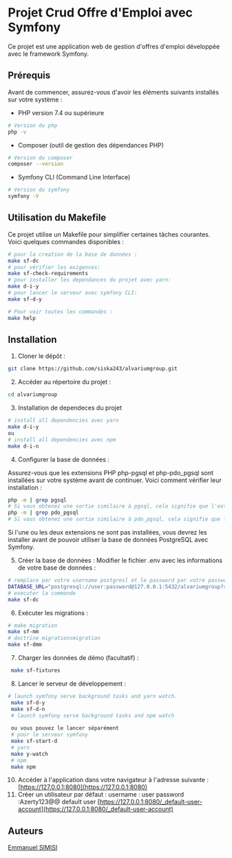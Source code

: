 # Projet Crud Offre d'Emploi avec Symfony
Ce projet est une application web de gestion d'offres d'emploi développée avec le framework Symfony.

## Prérequis
Avant de commencer, assurez-vous d'avoir les éléments suivants installés sur votre système :
- PHP version 7.4 ou supérieure
  
```bash
# Version du php
php -v
```
- Composer (outil de gestion des dépendances PHP)
```bash
# Version du composer
composer --version
```
- Symfony CLI (Command Line Interface)
```bash
# Version du symfony
symfony -V
```
## Utilisation du Makefile
Ce projet utilise un Makefile pour simplifier certaines tâches courantes. Voici quelques commandes disponibles :
```bash
# pour la creation de la base de données :
make sf-dc
# pour vérifier les exigences:
make sf-check-requirements
# pour installer les dependances du projet avec yarn:
make d-i-y
# pour lancer le serveur avec symfony CLI:
make sf-d-y

# Pour voir toutes les commandes :
make help
```

## Installation
1. Cloner le dépôt :

```bash
git clone https://github.com/siska243/alvariumgroup.git
```
2. Accéder au répertoire du projet :
```bash
cd alvariumgroup
```
3. Installation de dependeces du projet
```bash
# install all dependencies avec yarn
make d-i-y
ou
# install all dependencies avec npm
make d-i-n
```
4. Configurer la base de données : 

Assurez-vous que les extensions PHP php-pgsql et php-pdo_pgsql sont installées sur votre système avant de continuer. Voici comment vérifier leur installation :
```bash
php -m | grep pgsql
# Si vous obtenez une sortie similaire à pgsql, cela signifie que l'extension est installée.
php -m | grep pdo_pgsql
# Si vous obtenez une sortie similaire à pdo_pgsql, cela signifie que l'extension est installée.
```
Si l'une ou les deux extensions ne sont pas installées, vous devrez les installer avant de pouvoir utiliser la base de données PostgreSQL avec Symfony.

5. Créer la base de données :
Modifier le fichier .env avec les informations de votre base de données :

```bash
# remplace par votre username postgresl et le password par votre password postgresql
DATABASE_URL="postgresql://user:password@127.0.0.1:5432/alvariumgroup?serverVersion=15&charset=utf8"
# executer la commande
make sf-dc
```
6. Exécuter les migrations :
 ```bash 
 # make migration
 make sf-mm
 # doctrine migrationsmigration
 make sf-dmm
 ```
7. Charger les données de démo (facultatif) :
```bash 
 make sf-fixtures
 ```
8. Lancer le serveur de développement :
```bash 
# launch symfony serve background tasks and yarn watch.
 make sf-d-y 
 make sf-d-n
 # launch symfony serve background tasks and npm watch
 
 ou vous pouvez le lancer séparément
 # pour le serveur symfony
 make sf-start-d
 # yarn 
 make y-watch
 # npm 
 make npm
 ```
10. Accéder à l'application dans votre navigateur à l'adresse suivante :
[https://127.0.0.1:8080](https://127.0.0.1:8080)
11.  Créer un utilisateur par défaut :
username : user
password :Azerty123@@
default user
[https://127.0.0.1:8080/_default-user-account](https://127.0.0.1:8080/_default-user-account)


## Auteurs
[Emmanuel SIMISI](https://github.com/siska243)
